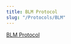 ```yaml
---
title: BLM Protocol
slug: "/Protocols/BLM"
---
```


[BLM Protocol]({{site.baseurl}}/docs/NAMC-USU/assets/docs/im_oc_2011_044.pdf)